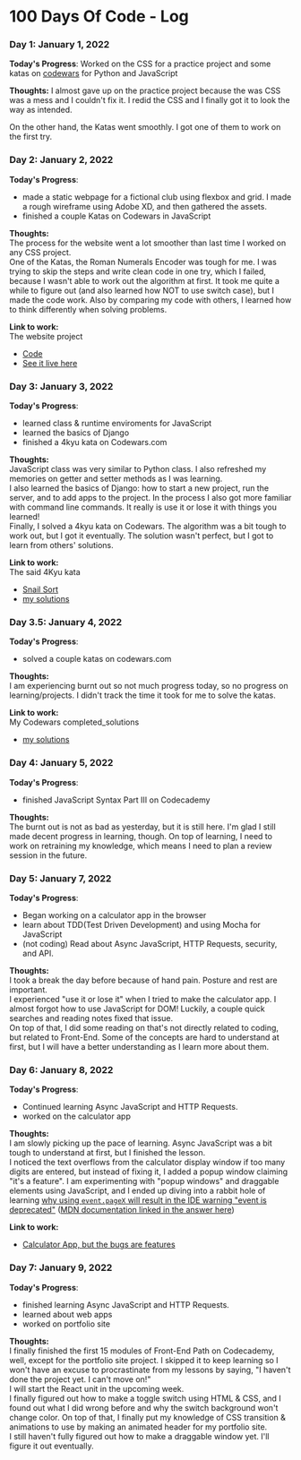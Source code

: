 # 100 Days Of Code - Log
<!--
### Day 0: February 30, 2016 (Example 1)
##### (delete me or comment me out)

**Today's Progress**: Fixed CSS, worked on canvas functionality for the app.

**Thoughts:** I really struggled with CSS, but, overall, I feel like I am slowly getting better at it. Canvas is still new for me, but I managed to figure out some basic functionality.

**Link to work:** [Calculator App](http://www.example.com)
-->
### Day 1: January 1, 2022

**Today's Progress**: Worked on the CSS for a practice project and some katas on [codewars](https://www.codewars.com/dashboard) for Python and JavaScript

**Thoughts:** I almost gave up on the practice project because the was CSS was a mess and I couldn't fix it. I redid the CSS and I finally got it to look the way as intended.

On the other hand, the Katas went smoothly. I got one of them to work on the first try.

### Day 2: January 2, 2022

**Today's Progress**:  
+ made a static webpage for a fictional club using flexbox and grid. I made a rough wireframe using Adobe XD, and then gathered the assets.  
+ finished a couple Katas on Codewars in JavaScript

**Thoughts:**  
The process for the website went a lot smoother than last time I worked on any CSS project.  
One of the Katas, the Roman Numerals Encoder was tough for me. I was trying to skip the steps and write clean code in one try, which I failed, because I wasn't able to work out the algorithm at first. It took me quite a while to figure out (and also learned how NOT to use switch case), but I made the code work. Also by comparing my code with others, I learned how to think differently when solving problems.  


**Link to work:**  
The website project
+ [Code](https://github.com/sharkba1t/Responsive-Club-Website)
+ [See it live here](https://sharkba1t.github.io/Responsive-Club-Website/)

### Day 3: January 3, 2022
**Today's Progress**:  
+ learned class & runtime enviroments for JavaScript
+ learned the basics of Django
+ finished a 4kyu kata on Codewars.com

**Thoughts:**  
JavaScript class was very similar to Python class. I also refreshed my memories on getter and setter methods as I was learning.  
I also learned the basics of Django: how to start a new project, run the server, and to add apps to the project. In the process I also got more familiar with command line commands. It really is use it or lose it with things you learned!  
Finally, I solved a 4kyu kata on Codewars. The algorithm was a bit tough to work out, but I got it eventually. The solution wasn't perfect, but I got to learn from others' solutions.

**Link to work:**  
The said 4Kyu kata  
+ [Snail Sort](https://www.codewars.com/kata/521c2db8ddc89b9b7a0000c1)
+ [my solutions](https://www.codewars.com/users/sharkba1t/completed_solutions/)

### Day 3.5: January 4, 2022
**Today's Progress**:  
+ solved a couple katas on codewars.com

**Thoughts:**  
I am experiencing burnt out so not much progress today, so no progress on learning/projects. I didn't track the time it took for me to solve the katas.

**Link to work:**  
My Codewars completed_solutions  
+ [my solutions](https://www.codewars.com/users/sharkba1t/completed_solutions/)

### Day 4: January 5, 2022
**Today's Progress**:
+ finished JavaScript Syntax Part III on Codecademy

**Thoughts:**  
The burnt out is not as bad as yesterday, but it is still here. I'm glad I still made decent progress in learning, though. On top of learning, I need to work on retraining my knowledge, which means I need to plan a review session in the future.

### Day 5: January 7, 2022
**Today's Progress**:  
+ Began working on a calculator app in the browser
+ learn about TDD(Test Driven Development) and using Mocha for JavaScript
+ (not coding) Read about Async JavaScript, HTTP Requests, security, and API.

**Thoughts:**  
I took a break the day before because of hand pain. Posture and rest are important.  
I experienced "use it or lose it" when I tried to make the calculator app. I almost forgot how to use JavaScript for DOM! Luckily, a couple quick searches and reading notes fixed that issue.  
On top of that, I did some reading on that's not directly related to coding, but related to Front-End. Some of the concepts are hard to understand at first, but I will have a better understanding as I learn more about them.

### Day 6: January 8, 2022
**Today's Progress**:  
+ Continued learning Async JavaScript and HTTP Requests.  
+ worked on the calculator app

**Thoughts:**  
I am slowly picking up the pace of learning. Async JavaScript was a bit tough to understand at first, but I finished the lesson.  
I noticed the text overflows from the calculator display window if too many digits are entered, but instead of fixing it, I added a popup window claiming "it's a feature". I am experimenting with "popup windows" and draggable elements using JavaScript, and I ended up diving into a rabbit hole of learning [why using `event.pageX` will result in the IDE warning "event is deprecated"](https://stackoverflow.com/questions/64585035/im-trying-to-call-event-but-my-visual-code-say-event-is-deprecated-ts6385) ([MDN documentation linked in the answer here](https://stackoverflow.com/questions/64585035/im-trying-to-call-event-but-my-visual-code-say-event-is-deprecated-ts6385))

**Link to work:**   
+ [Calculator App, but the bugs are features](https://imgur.com/a/7v9U2Ps)

### Day 7: January 9, 2022
**Today's Progress**:  
+ finished learning Async JavaScript and HTTP Requests.
+ learned about web apps  
+ worked on portfolio site

**Thoughts:**  
I finally finished the first 15 modules of Front-End Path on Codecademy, well, except for the portfolio site project. I skipped it to keep learning so I won't have an excuse to procrastinate from my lessons by saying, "I haven't done the project yet. I can't move on!"  
I will start the React unit in the upcoming week.  
I finally figured out how to make a toggle switch using HTML & CSS, and I found out what I did wrong before and why the switch background won't change color. On top of that, I finally put my knowledge of CSS transition & animations to use by making an animated header for my portfolio site.  
I still haven't fully figured out how to make a draggable window yet. I'll figure it out eventually.